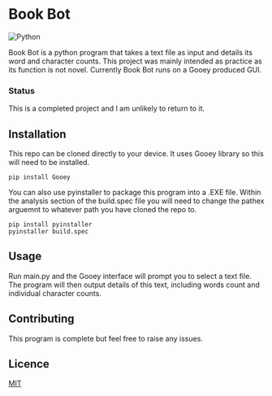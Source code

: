 # Book Bot
![Python](https://img.shields.io/badge/python-3670A0?style=for-the-badge&logo=python&logoColor=ffdd54)

Book Bot is a python program that takes a text file as input and details its word and character counts. This project was mainly intended as practice as its function is not novel. Currently Book Bot runs on a Gooey produced GUI.

### Status
This is a completed project and I am unlikely to return to it.

## Installation

This repo can be cloned directly to your device. It uses Gooey library so this will need to be installed.
```
pip install Gooey
```
You can also use pyinstaller to package this program into a .EXE file. Within the analysis section of the build.spec file you will need to change the pathex arguemnt to whatever path you have cloned the repo to.
```
pip install pyinstaller
pyinstaller build.spec
```

## Usage

Run main.py and the Gooey interface will prompt you to select a text file. The program will then output details of this text, including words count and individual character counts.

## Contributing

This program is complete but feel free to raise any issues.

## Licence

[MIT](https://choosealicense.com/licenses/mit/)
